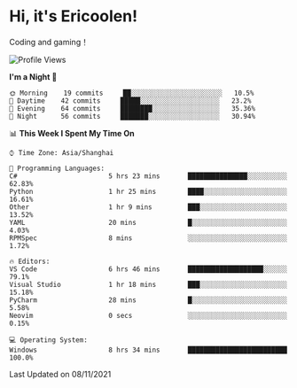 # Hi, it's Ericoolen!
Coding and gaming！

<!--START_SECTION:waka-->
![Profile Views](http://img.shields.io/badge/Profile%20Views-0-blue)

**I'm a Night 🦉** 

```text
🌞 Morning    19 commits     ██░░░░░░░░░░░░░░░░░░░░░░░   10.5% 
🌆 Daytime    42 commits     █████░░░░░░░░░░░░░░░░░░░░   23.2% 
🌃 Evening    64 commits     ████████░░░░░░░░░░░░░░░░░   35.36% 
🌙 Night      56 commits     ███████░░░░░░░░░░░░░░░░░░   30.94%

```


📊 **This Week I Spent My Time On** 

```text
⌚︎ Time Zone: Asia/Shanghai

💬 Programming Languages: 
C#                       5 hrs 23 mins       ███████████████░░░░░░░░░░   62.83% 
Python                   1 hr 25 mins        ████░░░░░░░░░░░░░░░░░░░░░   16.61% 
Other                    1 hr 9 mins         ███░░░░░░░░░░░░░░░░░░░░░░   13.52% 
YAML                     20 mins             █░░░░░░░░░░░░░░░░░░░░░░░░   4.03% 
RPMSpec                  8 mins              ░░░░░░░░░░░░░░░░░░░░░░░░░   1.72%

🔥 Editors: 
VS Code                  6 hrs 46 mins       ███████████████████░░░░░░   79.1% 
Visual Studio            1 hr 18 mins        ███░░░░░░░░░░░░░░░░░░░░░░   15.18% 
PyCharm                  28 mins             █░░░░░░░░░░░░░░░░░░░░░░░░   5.58% 
Neovim                   0 secs              ░░░░░░░░░░░░░░░░░░░░░░░░░   0.15%

💻 Operating System: 
Windows                  8 hrs 34 mins       █████████████████████████   100.0%

```


 Last Updated on 08/11/2021
<!--END_SECTION:waka-->

